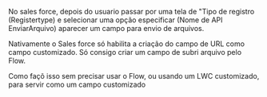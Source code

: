 No sales force, depois do usuario passar por uma tela de "Tipo de registro (Registertype) e selecionar uma opção especificar (Nome de API EnviarArquivo) aparecer um campo para envio de arquivos.

Nativamente o Sales force só habilita a criação do campo de URL como campo customizado. Só consigo criar um campo de subri arquivo pelo Flow.

Como façõ isso sem precisar usar o Flow, ou usando um LWC customizado, para servir como um campo customizado
